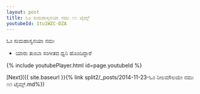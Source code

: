 ```yaml
---
layout: post
title: ಓಂ ಸುಮಹಾಸ್ವನಯಾ ನಮಃ ೧೧ ಟೈಮ್ಸ್
youtubeId: 1tu1WZC-DZA
---
```

 
 
 ಓಂ ಸುಮಹಾಸ್ವನಯಾ ನಮಃ  
 
 -  ಯಾರು ತುಂಬಾ ಸಂಗೀತದ ಧ್ವನಿ ಹೊಂದಿದ್ದಾರೆ 
 
  
 
  
 
 
 
 
 
 


{% include youtubePlayer.html id=page.youtubeId %}
 
[Next]({{ site.baseurl }}{% link  split2/_posts/2014-11-23-ಓಂ ನೀಲಮೌಲಯೇ ನಮಃ ೧೧ ಟೈಮ್ಸ್.md%})
 
